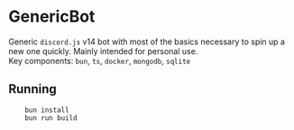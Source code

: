 # GenericBot
Generic `discord.js` v14 bot with most of the basics necessary to spin up a new one quickly. Mainly intended for personal use.  
Key components: `bun`, `ts`, `docker`, `mongodb`, `sqlite`

## Running
```
    bun install
    bun run build
```
